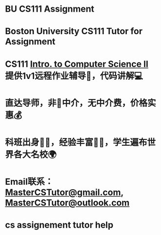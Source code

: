 # BU CS111 Assignment

# Boston University CS111 Tutor for Assignment

# CS111 [Intro. to Computer Science II](https://www.cs.bu.edu/courses/cs112/) 提供1v1远程作业辅导📖，代码讲解💻

# 直达导师，非🚫中介，无中介费，价格实惠💰

# 科班出身🧑‍🏫，经验丰富🧑‍🎓，学生遍布世界各大名校🌍

# Email联系：MasterCSTutor@gmail.com, MasterCSTutor@outlook.com

# cs assignement tutor help
